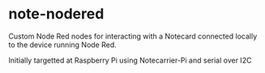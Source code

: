 # note-nodered

Custom Node Red nodes for interacting with a Notecard connected locally to the device running Node Red.

Initially targetted at Raspberry Pi using Notecarrier-Pi and serial over I2C
